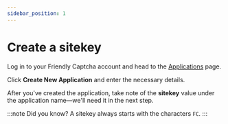 ```yaml
---
sidebar_position: 1
---
```


# Create a sitekey

Log in to your Friendly Captcha account and head to the [Applications](https://app.friendlycaptcha.eu/dashboard/accounts/-/apps) page.

Click **Create New Application** and enter the necessary details.

After you've created the application, take note of the **sitekey** value under the application name&mdash;we'll need it in the next step.

:::note Did you know?
A sitekey always starts with the characters `FC`.
:::
